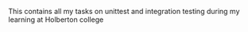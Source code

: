 This contains all my tasks on unittest and integration testing during my learning at 
Holberton college
